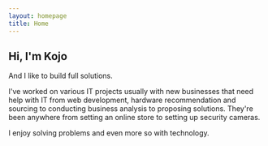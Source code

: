 ```yaml
---
layout: homepage
title: Home
---
```

## Hi, I'm Kojo
And I like to build full solutions.

I've worked on various IT projects usually with new businesses that need help with IT from web development, hardware recommendation and sourcing to conducting business analysis to proposing solutions. They're been anywhere from setting an online store to setting up security cameras.

I enjoy solving problems and even more so with technology.
